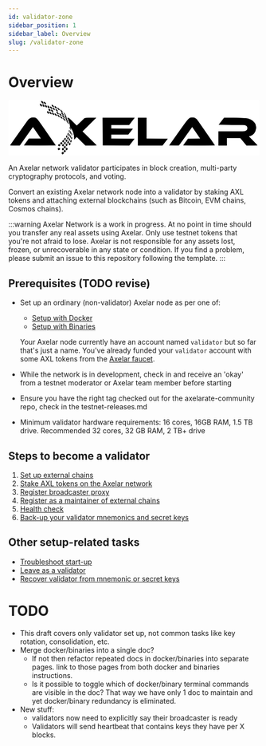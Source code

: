 ```yaml
---
id: validator-zone
sidebar_position: 1
sidebar_label: Overview
slug: /validator-zone
---
```


# Overview

![img](../images/Axelar.png)

An Axelar network validator participates in block creation, multi-party cryptography protocols, and voting.

Convert an existing Axelar network node into a validator by staking AXL tokens and attaching external blockchains (such as Bitcoin, EVM chains, Cosmos chains).

:::warning
Axelar Network is a work in progress. At no point in time should you transfer any real assets using Axelar. Only use testnet tokens that you're not afraid to lose. Axelar is not responsible for any assets lost, frozen, or unrecoverable in any state or condition. If you find a problem, please submit an issue to this repository following the template.
:::

## Prerequisites (TODO revise)

- Set up an ordinary (non-validator) Axelar node as per one of:
    * [Setup with Docker](../setup-docker)
    * [Setup with Binaries](../setup-binaries)

    Your Axelar node currently have an account named `validator` but so far that's just a name.  You've already funded your `validator` account with some AXL tokens from the [Axelar faucet](http://faucet.testnet.axelar.network/).
- While the network is in development, check in and receive an 'okay' from a testnet moderator or Axelar team member before starting
- Ensure you have the right tag checked out for the axelarate-community repo, check in the testnet-releases.md
- Minimum validator hardware requirements: 16 cores, 16GB RAM, 1.5 TB drive. Recommended 32 cores, 32 GB RAM, 2 TB+ drive

## Steps to become a validator

1. [Set up external chains](/validator-zone/external-chains)
2. [Stake AXL tokens on the Axelar network](/validator-zone/stake)
3. [Register broadcaster proxy](/validator-zone/register-proxy)
4. [Register as a maintainer of external chains](/validator-zone/register-chain-maintainer)
5. [Health check](/validator-zone/health-check)
6. [Back-up your validator mnemonics and secret keys](/validator-zone/backup)

## Other setup-related tasks

* [Troubleshoot start-up](/validator-zone/troubleshoot)
* [Leave as a validator](/validator-zone/leave)
* [Recover validator from mnemonic or secret keys](/validator-zone/recovery)
# TODO

* This draft covers only validator set up, not common tasks like key rotation, consolidation, etc.
* Merge docker/binaries into a single doc?
    * If not then refactor repeated docs in docker/binaries into separate pages.  link to those pages from both docker and binaries instructions.
    * Is it possible to toggle which of docker/binary terminal commands are visible in the doc?  That way we have only 1 doc to maintain and yet docker/binary redundancy is eliminated.
* New stuff:
    * validators now need to explicitly say their broadcaster is ready
    * Validators will send heartbeat that contains keys they have per X blocks.